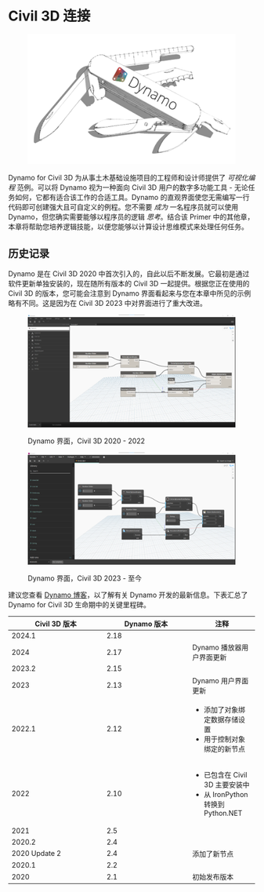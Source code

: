 # Civil 3D 连接

<figure><img src="../.gitbook/assets/DynamoSwissKnife-WhiteBackground_edit (2).jpg" alt="" width="563"><figcaption></figcaption></figure>

Dynamo for Civil 3D 为从事土木基础设施项目的工程师和设计师提供了 _可视化编程_ 范例。可以将 Dynamo 视为一种面向 Civil 3D 用户的数字多功能工具 - 无论任务如何，它都有适合该工作的合适工具。Dynamo 的直观界面使您无需编写一行代码即可创建强大且可自定义的例程。您不需要 _成为_ 一名程序员就可以使用 Dynamo，但您确实需要能够以程序员的逻辑 _思考_。结合该 Primer 中的其他章，本章将帮助您培养逻辑技能，以便您能够以计算设计思维模式来处理任何任务。

## 历史记录

Dynamo 是在 Civil 3D 2020 中首次引入的，自此以后不断发展。它最初是通过软件更新单独安装的，现在随所有版本的 Civil 3D 一起提供。根据您正在使用的 Civil 3D 的版本，您可能会注意到 Dynamo 界面看起来与您在本章中所见的示例略有不同。这是因为在 Civil 3D 2023 中对界面进行了重大改进。

<figure><img src="../.gitbook/assets/c3d-ui-old.png" alt=""><figcaption><p>Dynamo 界面，Civil 3D 2020 - 2022</p></figcaption></figure>

<figure><img src="../.gitbook/assets/c3d-ui-new.png" alt=""><figcaption><p>Dynamo 界面，Civil 3D 2023 - 至今</p></figcaption></figure>

建议您查看 [Dynamo 博客](https://dynamobim.org/blog/)，以了解有关 Dynamo 开发的最新信息。下表汇总了 Dynamo for Civil 3D 生命期中的关键里程碑。

<table data-full-width="false"><thead><tr><th width="180">Civil 3D 版本</th><th width="161">Dynamo 版本</th><th>注释</th></tr></thead><tbody><tr><td>2024.1</td><td>2.18</td><td></td></tr><tr><td>2024</td><td>2.17</td><td>Dynamo 播放器用户界面更新</td></tr><tr><td>2023.2</td><td>2.15</td><td></td></tr><tr><td>2023</td><td>2.13</td><td>Dynamo 用户界面更新</td></tr><tr><td>2022.1</td><td>2.12</td><td><ul><li>添加了对象绑定数据存储设置</li><li>用于控制对象绑定的新节点</li></ul></td></tr><tr><td>2022</td><td>2.10</td><td><ul><li>已包含在 Civil 3D 主要安装中</li><li>从 IronPython 转换到 Python.NET</li></ul></td></tr><tr><td>2021</td><td>2.5</td><td></td></tr><tr><td>2020.2</td><td>2.4</td><td></td></tr><tr><td>2020 Update 2</td><td>2.4</td><td>添加了新节点</td></tr><tr><td>2020.1</td><td>2.2</td><td></td></tr><tr><td>2020</td><td>2.1</td><td>初始发布版本</td></tr></tbody></table>
